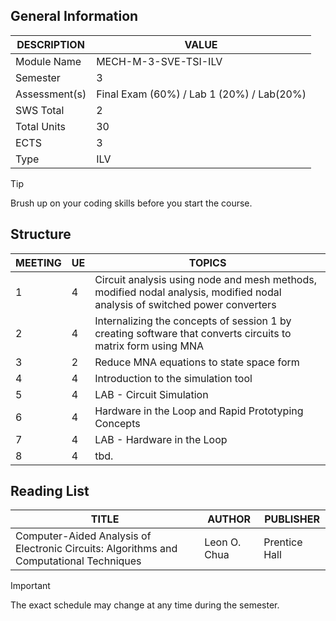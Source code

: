 ## General Information

| DESCRIPTION   | VALUE                                             |
|---------------|---------------------------------------------------|
| Module Name   | MECH-M-3-SVE-TSI-ILV                              |
| Semester      | 3                                                 |
| Assessment(s) | Final Exam (60%) / Lab 1 (20%)  /  Lab(20%)                     |
| SWS Total     | 2                                                 |
| Total Units   | 30                                                |
| ECTS          | 3                                                 |
| Type          | ILV                                               |



> [!TIP]
> Brush up on your coding skills before you start the course.

## Structure

| MEETING | UE | TOPICS |
|----|----|----|
|1|4| Circuit analysis using node and mesh methods, modified nodal analysis, modified nodal analysis of switched power converters|
|2|4| Internalizing the concepts of session 1 by creating software that converts circuits to matrix form using MNA
|3|2|Reduce MNA equations to state space form|
|4|4|Introduction to the simulation tool|
|5|4| LAB - Circuit Simulation|
|6|4|Hardware in the Loop and Rapid Prototyping Concepts|
|7|4| LAB - Hardware in the Loop|
|8|4| tbd.|


## Reading List

| TITLE | AUTHOR | PUBLISHER |
|----|----|----|
| Computer-Aided Analysis of Electronic Circuits: Algorithms and Computational Techniques |  Leon O. Chua  |  Prentice Hall |


> [!IMPORTANT]
> The exact schedule may change at any time during the semester. 

